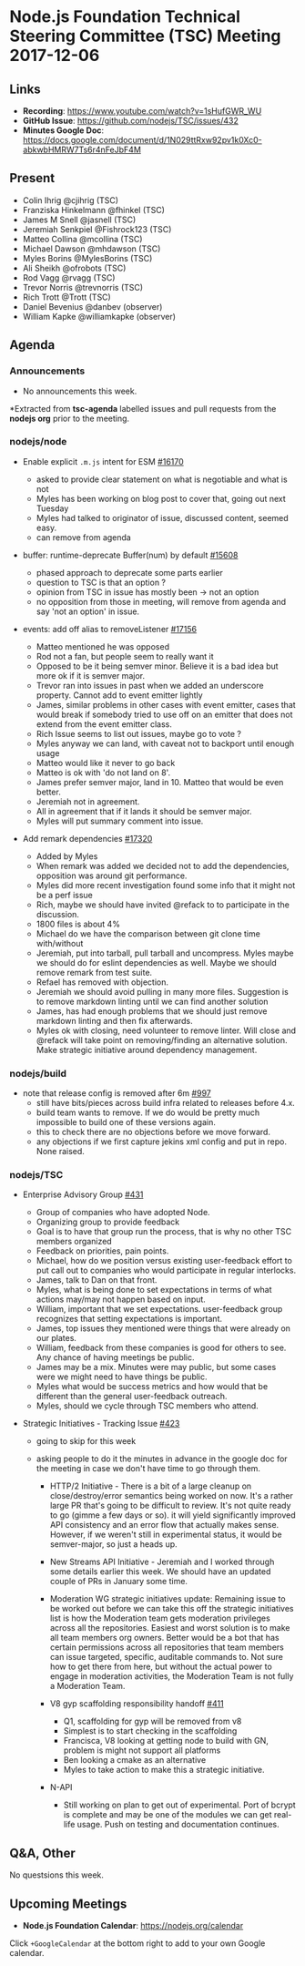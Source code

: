 # Node.js Foundation Technical Steering Committee (TSC) Meeting 2017-12-06

## Links

* **Recording**:  <https://www.youtube.com/watch?v=1sHufGWR_WU>
* **GitHub Issue**: <https://github.com/nodejs/TSC/issues/432>
* **Minutes Google Doc**: <https://docs.google.com/document/d/1N029ttRxw92pv1k0Xc0-abkwbHMRW7Ts6r4nFeJbF4M>

## Present

* Colin Ihrig @cjihrig (TSC)
* Franziska Hinkelmann @fhinkel (TSC)
* James M Snell @jasnell (TSC)
* Jeremiah Senkpiel @Fishrock123 (TSC)
* Matteo Collina @mcollina (TSC)
* Michael Dawson @mhdawson (TSC)
* Myles Borins @MylesBorins (TSC)
* Ali Sheikh @ofrobots (TSC)
* Rod Vagg @rvagg (TSC)
* Trevor Norris @trevnorris (TSC)
* Rich Trott @Trott (TSC)
* Daniel Bevenius @danbev (observer)
* William Kapke @williamkapke (observer)

## Agenda

### Announcements

* No announcements this week.

*Extracted from **tsc-agenda** labelled issues and pull requests from the **nodejs org** prior to the meeting.

### nodejs/node

* Enable explicit `.m.js` intent for ESM [#16170](https://github.com/nodejs/node/pull/16170)
  * asked to provide clear statement on what is negotiable and what is not
  * Myles has been working on blog post to cover that, going out next Tuesday
  * Myles had talked to originator of issue, discussed content, seemed easy.
  * can remove from agenda

* buffer: runtime-deprecate Buffer(num) by default [#15608](https://github.com/nodejs/node/pull/15608)
  * phased approach to deprecate some parts earlier
  * question to TSC is that an option ?
  * opinion from TSC in issue has mostly been -> not an option
  * no opposition from those in meeting, will remove from agenda and say 'not an option' in
    issue.

* events: add off alias to removeListener [#17156](https://github.com/nodejs/node/pull/17156)
  * Matteo mentioned he was opposed
  * Rod not a fan, but people seem to really want it
  * Opposed to be it being semver minor.  Believe it is a bad idea but more ok if it is
    semver major.
  * Trevor ran into issues in past when we added an underscore property.  Cannot add to event
    emitter lightly
  * James, similar problems in other cases with event emitter, cases that would break
    if somebody tried to use off on an emitter that does not extend from the event emitter
    class.
  * Rich Issue seems to list out issues, maybe go to vote ?
  * Myles anyway we can land, with caveat not to backport until enough usage
  * Matteo would like it never to go back
  * Matteo is ok with 'do not land on 8'.
  * James prefer semver major, land in 10. Matteo that would be even better.
  * Jeremiah not in agreement.
  * All in agreement that if it lands it should be semver major.
  * Myles will put summary comment into issue.

* Add remark dependencies  [#17320](https://github.com/nodejs/node/pull/17320)
  * Added by Myles
  * When remark was added we decided not to add the dependencies, opposition was around
    git performance.
  * Myles did more recent investigation found some info that it might not be a perf issue
  * Rich, maybe we should have invited @refack to to participate in the discussion.
  * 1800 files is about 4%
  * Michael do we have the comparison between git clone time with/without
  * Jeremiah, put into tarball, pull tarball and uncompress.  Myles maybe we should
    do for eslint dependencies as well.  Maybe we should remove remark from test
    suite.
  * Refael has removed with objection.
  * Jeremiah we should avoid pulling in many more files.  Suggestion is to remove markdown
    linting until we can find another solution
  * James, has had enough problems that we should just remove markdown linting and then
    fix afterwards.
  * Myles ok with closing, need volunteer to remove linter.  Will close and @refack will take point
    on removing/finding an alternative solution.  Make strategic initiative around dependency
    management.

### nodejs/build

* note that release config is removed after 6m [#997](https://github.com/nodejs/build/pull/997)
  * still have bits/pieces across build infra related to releases before 4.x.
  * build team wants to remove.  If we do would be pretty much impossible to build one of these
    versions again.
  * this to check there are no objections before we move forward.
  * any objections if we first capture jekins xml config and put in repo.  None raised.

### nodejs/TSC

* Enterprise Advisory Group [#431](https://github.com/nodejs/TSC/issues/431)
  * Group of companies who have adopted Node.
  * Organizing group to provide feedback
  * Goal is to have that group run the process, that is why no other TSC members organized
  * Feedback on priorities, pain points.
  * Michael, how do we position versus existing user-feedback effort to put call out to companies
    who would participate in regular interlocks.
  * James, talk to Dan on that front.
  * Myles, what is being done to set expectations in terms of what actions may/may not happen
    based on input.
  * William, important that we set expectations. user-feedback group recognizes that setting
    expectations is important.
  * James, top issues they mentioned were things that were already on our plates.
  * William, feedback from these companies is good for others to see.  Any chance of having
    meetings be public.
  * James may be a mix. Minutes were may public, but some cases were we might need to
    have things be public.
  * Myles what would be success metrics and how would that be different than the general
    user-feedback outreach.
  * Myles, should we cycle through TSC members who attend.

* Strategic Initiatives - Tracking Issue [#423](https://github.com/nodejs/TSC/issues/423)
  * going to skip for this week
  * asking people to do it the minutes in advance in the google doc for the meeting in case
    we don't have time to go through them.

    * HTTP/2 Initiative - There is a bit of a large cleanup on close/destroy/error semantics
      being worked on now. It's a rather large PR that's going to be difficult to review.
      It's not quite ready to go (gimme a few days or so). it will yield significantly improved API
      consistency and an error flow that actually makes sense. However, if we weren't still in
      experimental status, it would be semver-major, so just a heads up.

    * New Streams API Initiative - Jeremiah and I worked through some details earlier this week.
      We should have an updated couple of PRs in January some time.

    * Moderation WG strategic initiatives update: Remaining issue to be worked out before we
      can take this off the strategic initiatives list is how the Moderation team gets moderation
      privileges across all the repositories. Easiest and worst solution is to make all team
      members org owners. Better would be a bot that has certain permissions across all
      repositories that team members can issue targeted, specific, auditable commands to.
      Not sure how to get there from here, but without the actual power to engage in moderation
      activities, the Moderation Team is not fully a Moderation Team.

    * V8 gyp scaffolding responsibility handoff  [#411](https://github.com/nodejs/TSC/issues/411)
      * Q1, scaffolding for gyp will be removed from v8
      * Simplest is to start checking in the scaffolding
      * Francisca, V8 looking at getting node to build with GN, problem is might not support all
        platforms
      * Ben looking a cmake as an alternative
      * Myles to take action to make this a strategic initiative.

    * N-API
      * Still working on plan to get out of experimental. Port of bcrypt is complete and
        may be one of the modules we can get real-life usage. Push on testing and documentation
        continues.

## Q&A, Other

No questsions this week.

## Upcoming Meetings

* **Node.js Foundation Calendar**: <https://nodejs.org/calendar>

Click `+GoogleCalendar` at the bottom right to add to your own Google calendar.
